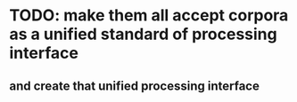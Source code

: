 # TODO: make them all accept corpora as a unified standard of processing interface 
## and create that unified processing interface 